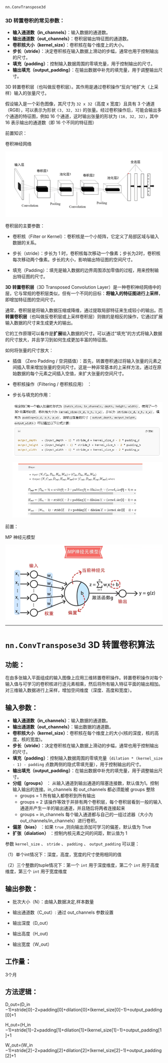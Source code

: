 `nn.ConvTranspose3d`

### 3D 转置卷积的常见参数：

- **输入通道数（in_channels）**：输入数据的通道数。
- **输出通道数（out_channels）**：卷积层输出特征图的通道数。
- **卷积核大小（kernel_size）**：卷积核在每个维度上的大小。
- **步长（stride）**：决定卷积核在输入数据上滑动的步幅，通常也用于控制输出的尺寸。
- **填充（padding）**：控制输入数据周围的零填充量，用于控制输出的尺寸。
- **输出填充（output_padding）**：在输出数据中补充的填充量，用于调整输出尺寸。

3D 转置卷积层（也叫做反卷积层）。其作用是通过卷积操作“反向”地扩大（上采样）输入的张量尺寸。

假设输入是一个彩色图像，其尺寸为 `32 x 32`（高度 x 宽度）且具有 3 个通道（RGB），可以表示为形状 `(3, 32, 32)` 的张量。经过卷积操作后，可能会输出多个通道的特征图，例如 16 个通道，这时输出张量的形状为 `(16, 32, 32)`，其中 16 表示输出的通道数（即 16 个不同的特征图）

前置知识：

卷积神经网络

![](../../img/15d905e6354040267f1a0fb05189c4e3b06282b2.png)

卷积层的主要参数：

- 卷积核（Filter or Kernel）：卷积核是一个小矩阵，它定义了局部区域与输入数据的关系。

- 步长（stride）：步长为 1 时，卷积核每次移动一个像素；步长为2时，卷积核每次移动两个像素。步长的大小，影响输出特征图的空间尺寸。

- 填充（Padding）：填充是输入数据的边界周围添加零值的过程，用来控制输出特征图的尺寸。

**3D 转置卷积层**（3D Transposed Convolution Layer）是一种卷积神经网络中的层，它与常规的卷积层类似，但有一个不同的目标：**将输入的特征图进行上采样**，即增加特征图的空间尺寸。

通常，卷积层是将输入数据压缩或降维，通过提取局部特征来生成较小的输出。而**转置卷积层**（也叫做反卷积层或上采样卷积层）则做的是相反的操作，它通过扩展输入数据的尺寸来生成更大的输出。

它的工作原理可以看作是**扩展**输入数据的尺寸。可以通过“填充”的方式将输入数据的尺寸放大，并且学习到如何生成更加丰富的特征图。

如何将张量的尺寸放大：

- 插值 （Zero Padding / 空洞插值）：首先，转置卷积通过将输入张量的元素之间插入零来增加张量的空间尺寸。这是一种非常基本的上采样方法，通过在原始数据的每个元素之间插入空值，来扩大张量的空间尺寸。

- 卷积核操作（Filtering / 卷积核应用） ：

- 步长与填充的作用：
  
  ![](../../img/2025-03-03-17-52-16-image.png)
  
  ![](../../img/1f7801893fadef8e5b75308ba900c035748f9c78.png)

前置：

MP 神经元模型

![](../../img/28b7d59a5b169b791232f9be1f147b67341ed40d.png)

---

# `nn.ConvTranspose3d` 3D 转置卷积算法

## 功能：

​在由多张输入平面组成的输入图像上应用三维转置卷积操作。​转置卷积操作对每个输入值与可学习的卷积核进行逐元素相乘，然后将所有输入特征平面的输出相加。对三维输入数据进行上采样，增加空间维度（深度、高度和宽度）。

## 输入参数：

- **输入通道数（in_channels）**：输入数据的通道数。
- **输出通道数（out_channels）**：输出数据的通道数。
- **卷积核大小（kernel_size）**：卷积核在每个维度上的大小(核的深度，核的高度，核的宽度)。
- **步长（stride）**：决定卷积核在输入数据上滑动的步幅，通常也用于控制输出的尺寸。
- **填充（padding）**：控制输入数据周围的零填充量（`dilation * (kernel_size - 1) - padding` 点数两侧的隐式零填充量），用于控制输出的尺寸。
- **输出填充（output_padding）**：在输出数据中补充的填充量，用于调整输出尺寸。
- **分组（groups）** ： 从输入通道到输出通道的阻塞连接数，默认值为1。控制输入输出的连接。in_channels 和 out_channels 都必须能被 groups 整除
  - groups = 1 所有输入都卷积到所有输出
  - groups = 2 该操作等效于并排有两个卷积层，每个卷积层看到一般的输入通道并产生一半的输出通道，并且随后将两者连接起来
  - groups = in_channels 每个输入通道都与自己的一组过滤器（大小为 out_channels/in_channels）进行卷积。
- **偏差（bias）** ：如果 `true` ,则向输出添加可学习的偏差，默认值为 True
- **扩张（dialation）** ：控制内核元素之间的间距，默认值为 1

参数 `kernel_size` 、 `stride` 、 `padding` 、 `output_padding` 可以是：

（1）单个int情况下：深度，高度，宽度的尺寸使用相同的值

（2）三个整数的tuple情况下：第一个 `int` 用于深度维度，第二个 `int` 用于高度维度，第三个 `int` 用于宽度维度

## 输出参数：

- 批次大小（N）：由输入数据决定,样本数量

- 输出通道数（C_out）: 通过 out_channels 参数设置

- 输出深度（D_out）

- 输出高度（H_out)

- 输出宽度（W_out）

## 工作量：

3个月

## 方法逻辑：

D_out​=(D_in​−1)×stride[0]−2×padding[0]+dilation[0]×(kernel_size[0]−1)+output_padding[0]+1

H_out​=(H_in​−1)×stride[1]−2×padding[1]+dilation[1]×(kernel_size[1]−1)+output_padding[1]+1

W_out​=(W_in​−1)×stride[2]−2×padding[2]+dilation[2]×(kernel_size[2]−1)+output_padding[2]+1
